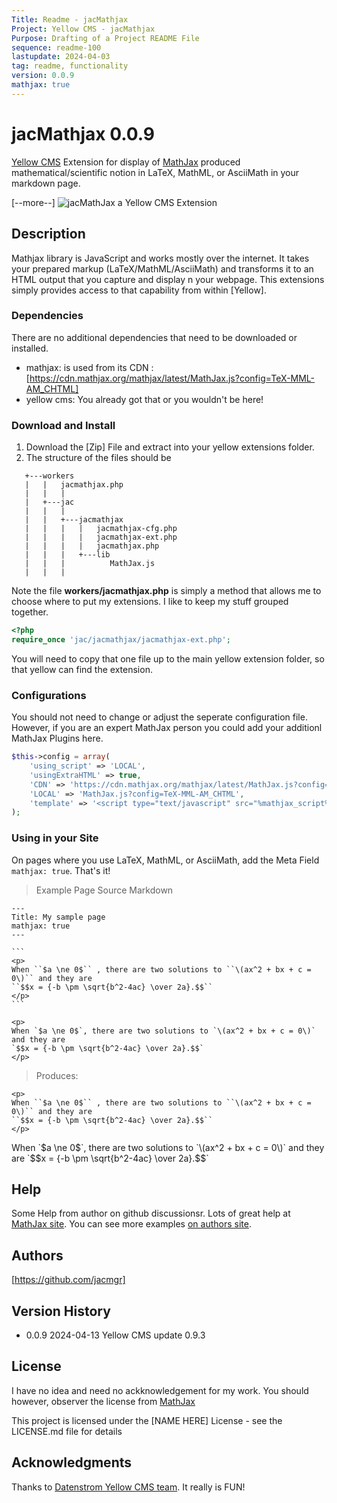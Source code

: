 ```yaml
---
Title: Readme - jacMathjax 
Project: Yellow CMS - jacMathjax
Purpose: Drafting of a Project README File 
sequence: readme-100
lastupdate: 2024-04-03
tag: readme, functionality
version: 0.0.9
mathjax: true
---
```

[Yellow CMS]: https://datenstrom.se/yellow/
[MathJax]: https://mathjax.org/

# jacMathjax 0.0.9

[Yellow CMS] Extension for display of [MathJax] produced mathematical/scientific notion in LaTeX, MathML, or AsciiMath in your markdown page.

[--more--]
![jacMathJax a Yellow CMS Extension](screenshot-jacmathjax.jpg)

## Description
Mathjax library is JavaScript and works mostly over the internet. It takes your prepared markup (LaTeX/MathML/AsciiMath) and transforms it to an HTML output that you capture and display n your webpage.  This extensions simply provides access to that capability from within [Yellow].

### Dependencies

There are no additional dependencies that need to be downloaded or installed.

- mathjax: is used from its CDN : [https://cdn.mathjax.org/mathjax/latest/MathJax.js?config=TeX-MML-AM_CHTML]
- yellow cms: You already got that or you wouldn't be here!

### Download and Install

1. Download the [Zip] File and extract into your yellow extensions folder.
2. The structure of the files should be

```
   +---workers
   |   |   jacmathjax.php
   |   |   |   
   |   +---jac
   |   |   |       
   |   |   +---jacmathjax
   |   |   |   |   jacmathjax-cfg.php
   |   |   |   |   jacmathjax-ext.php
   |   |   |   |   jacmathjax.php
   |   |   |   +---lib
   |   |   |          MathJax.js
   |   |   |           
```

Note the file **workers/jacmathjax.php** is simply a method that allows me to choose where to put my extensions.  I like to keep my stuff grouped together.

```php
<?php
require_once 'jac/jacmathjax/jacmathjax-ext.php';
```

You will need to copy that one file up to the main yellow extension folder, so that yellow can find the extension.

### Configurations

You should not need to change or adjust the seperate configuration file.  However, if you are an expert MathJax person you could add your additionl MathJax Plugins here.

```php
$this->config = array(
	'using_script' => 'LOCAL',
	'usingExtraHTML' => true,
    'CDN' => 'https://cdn.mathjax.org/mathjax/latest/MathJax.js?config=TeX-MML-AM_CHTML',
    'LOCAL' => 'MathJax.js?config=TeX-MML-AM_CHTML',
	'template' => '<script type="text/javascript" src="%mathjax_script%"></script>',
);
```

### Using in your Site

On pages where you use LaTeX, MathML, or AsciiMath, add the Meta Field `mathjax: true`.  That's it!

> Example Page Source Markdown
~~~
---
Title: My sample page
mathjax: true
---

```
<p>
When ``$a \ne 0$`` , there are two solutions to ``\(ax^2 + bx + c = 0\)`` and they are
``$$x = {-b \pm \sqrt{b^2-4ac} \over 2a}.$$``
</p>
```

<p>
When `$a \ne 0$`, there are two solutions to `\(ax^2 + bx + c = 0\)` and they are
`$$x = {-b \pm \sqrt{b^2-4ac} \over 2a}.$$`
</p>
~~~

> Produces:

```
<p>
When ``$a \ne 0$`` , there are two solutions to ``\(ax^2 + bx + c = 0\)`` and they are
``$$x = {-b \pm \sqrt{b^2-4ac} \over 2a}.$$``
</p>
```

<p>
When `$a \ne 0$`, there are two solutions to `\(ax^2 + bx + c = 0\)` and they are
`$$x = {-b \pm \sqrt{b^2-4ac} \over 2a}.$$`
</p>


## Help

Some Help from author on github discussionsr. 
Lots of great help at [MathJax site][MathJax]. 
You can see more examples [on authors site](https://urichip.com/jh/posts/using-mathjax?source=true).

## Authors

[https://github.com/jacmgr]


## Version History

* 0.0.9 2024-04-13  Yellow CMS update 0.9.3

## License

I have no idea and need no ackknowledgement for my work.  You should however, observer the license from [MathJax](https://docs.mathjax.org/en/latest/misc/faq.html#faq-license)


This project is licensed under the [NAME HERE] License - see the LICENSE.md file for details

## Acknowledgments

Thanks to [Datenstrom Yellow CMS team](https://datenstrom.se/yellow/).  It really is FUN!
